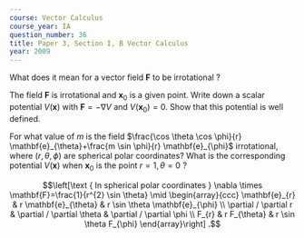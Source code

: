 ```yaml
---
course: Vector Calculus
course_year: IA
question_number: 36
title: Paper 3, Section I, B Vector Calculus
year: 2009
---
```




What does it mean for a vector field $\mathbf{F}$ to be irrotational ?

The field $\mathbf{F}$ is irrotational and $\mathbf{x}_{0}$ is a given point. Write down a scalar potential $V(\mathbf{x})$ with $\mathbf{F}=-\nabla V$ and $V\left(\mathbf{x}_{0}\right)=0$. Show that this potential is well defined.

For what value of $m$ is the field $\frac{\cos \theta \cos \phi}{r} \mathbf{e}_{\theta}+\frac{m \sin \phi}{r} \mathbf{e}_{\phi}$ irrotational, where $(r, \theta, \phi)$ are spherical polar coordinates? What is the corresponding potential $V(\mathbf{x})$ when $\mathbf{x}_{0}$ is the point $r=1, \theta=0$ ?

$$\left[\text { In spherical polar coordinates } \nabla \times \mathbf{F}=\frac{1}{r^{2} \sin \theta} \mid \begin{array}{ccc}
\mathbf{e}_{r} & r \mathbf{e}_{\theta} & r \sin \theta \mathbf{e}_{\phi} \\
\partial / \partial r & \partial / \partial \theta & \partial / \partial \phi \\
F_{r} & r F_{\theta} & r \sin \theta F_{\phi}
\end{array}\right] .$$